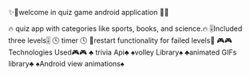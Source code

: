 ✨📌welcome in quiz game android application 📌✨

   🔥 quiz app with categories like sports, books, and science.🔥
    🎚️Included three levels🎚️
     🕓 timer 🕓
    🔁restart functionality for failed levels🔁
          🎮🎮Technologies Used🎮🎮
               ♣️ trivia Api♣️
              ♠️volley Library♠️
          ♣️animated GIFs library♣️
         ♠️Android view animations♠️

 
